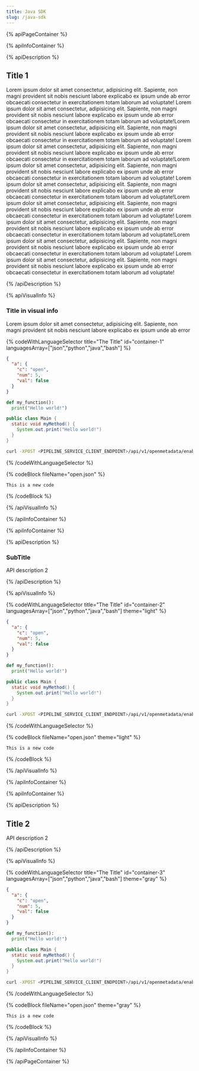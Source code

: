 ```yaml
---
title: Java SDK
slug: /java-sdk
---
```


{% apiPageContainer %}
 
{% apiInfoContainer %}

{% apiDescription %}

## Title 1
Lorem ipsum dolor sit amet consectetur, adipisicing elit. Sapiente, non
magni provident sit nobis nesciunt labore explicabo ex ipsum unde ab error
obcaecati consectetur in exercitationem totam laborum ad voluptate! Lorem ipsum dolor sit amet consectetur, adipisicing elit. Sapiente, non magni provident sit nobis nesciunt labore explicabo ex ipsum unde ab error
obcaecati consectetur in exercitationem totam laborum ad voluptate!Lorem ipsum dolor sit amet consectetur, adipisicing elit. Sapiente, non
magni provident sit nobis nesciunt labore explicabo ex ipsum unde ab error
obcaecati consectetur in exercitationem totam laborum ad voluptate! Lorem ipsum dolor sit amet consectetur, adipisicing elit. Sapiente, non magni provident sit nobis nesciunt labore explicabo ex ipsum unde ab error
obcaecati consectetur in exercitationem totam laborum ad voluptate!Lorem ipsum dolor sit amet consectetur, adipisicing elit. Sapiente, non
magni provident sit nobis nesciunt labore explicabo ex ipsum unde ab error
obcaecati consectetur in exercitationem totam laborum ad voluptate! Lorem ipsum dolor sit amet consectetur, adipisicing elit. Sapiente, non magni provident sit nobis nesciunt labore explicabo ex ipsum unde ab error
obcaecati consectetur in exercitationem totam laborum ad voluptate!Lorem ipsum dolor sit amet consectetur, adipisicing elit. Sapiente, non
magni provident sit nobis nesciunt labore explicabo ex ipsum unde ab error
obcaecati consectetur in exercitationem totam laborum ad voluptate! Lorem ipsum dolor sit amet consectetur, adipisicing elit. Sapiente, non magni provident sit nobis nesciunt labore explicabo ex ipsum unde ab error
obcaecati consectetur in exercitationem totam laborum ad voluptate!Lorem ipsum dolor sit amet consectetur, adipisicing elit. Sapiente, non
magni provident sit nobis nesciunt labore explicabo ex ipsum unde ab error
obcaecati consectetur in exercitationem totam laborum ad voluptate! Lorem ipsum dolor sit amet consectetur, adipisicing elit. Sapiente, non magni provident sit nobis nesciunt labore explicabo ex ipsum unde ab error
obcaecati consectetur in exercitationem totam laborum ad voluptate!

{% /apiDescription %}

{% apiVisualInfo %}
### Title in visual info

Lorem ipsum dolor sit amet consectetur, adipisicing elit. Sapiente, non magni provident sit nobis nesciunt labore explicabo ex ipsum unde ab error

{% codeWithLanguageSelector title="The Title" id="container-1" languagesArray=["json","python","java","bash"] %}

```json
{
  "a": {
    "c": "open",
    "num": 5,
    "val": false
  }
}
 ``` 

```python
def my_function():
  print("Hello world!")
 ``` 

```java
public class Main {
  static void myMethod() {
    System.out.print("Hello world!")
  }
}
 ``` 

```bash
curl -XPOST <PIPELINE_SERVICE_CLIENT_ENDPOINT>/api/v1/openmetadata/enable --data-raw '{"dag_id": "<DAG name>"}' -u "<user>:<password>" --header 'Content-Type: application/json'
 ``` 

{% /codeWithLanguageSelector %}

{% codeBlock fileName="open.json" %}

```
This is a new code
```

{% /codeBlock %}

{% /apiVisualInfo %}

{% /apiInfoContainer %}

{% apiInfoContainer %}

{% apiDescription %}
### SubTitle
API description 2

{% /apiDescription %}

{% apiVisualInfo %}

{% codeWithLanguageSelector title="The Title" id="container-2" languagesArray=["json","python","java","bash"] theme="light" %}

```json
{
  "a": {
    "c": "open",
    "num": 5,
    "val": false
  }
}
 ``` 

```python
def my_function():
  print("Hello world!")
 ``` 

```java
public class Main {
  static void myMethod() {
    System.out.print("Hello world!")
  }
}
 ``` 

```bash
curl -XPOST <PIPELINE_SERVICE_CLIENT_ENDPOINT>/api/v1/openmetadata/enable --data-raw '{"dag_id": "<DAG name>"}' -u "<user>:<password>" --header 'Content-Type: application/json'
 ``` 

{% /codeWithLanguageSelector %}

{% codeBlock fileName="open.json" theme="light" %}

```
This is a new code
```

{% /codeBlock %}

{% /apiVisualInfo %}

{% /apiInfoContainer %}

{% apiInfoContainer %}

{% apiDescription %}

## Title 2
API description 2

{% /apiDescription %}

{% apiVisualInfo %}

{% codeWithLanguageSelector title="The Title" id="container-3" languagesArray=["json","python","java","bash"] theme="gray" %}

```json
{
  "a": {
    "c": "open",
    "num": 5,
    "val": false
  }
}
 ``` 

```python
def my_function():
  print("Hello world!")
 ``` 

```java
public class Main {
  static void myMethod() {
    System.out.print("Hello world!")
  }
}
 ``` 

```bash
curl -XPOST <PIPELINE_SERVICE_CLIENT_ENDPOINT>/api/v1/openmetadata/enable --data-raw '{"dag_id": "<DAG name>"}' -u "<user>:<password>" --header 'Content-Type: application/json'
 ``` 

{% /codeWithLanguageSelector %}

{% codeBlock fileName="open.json" theme="gray" %}

```
This is a new code
```

{% /codeBlock %}

{% /apiVisualInfo %}

{% /apiInfoContainer %}

{% /apiPageContainer %}
